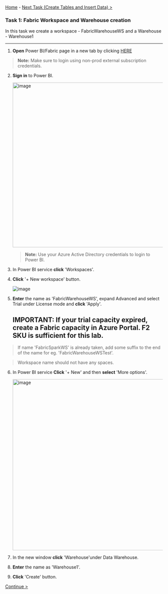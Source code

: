  [Home](README.md) -  [Next Task (Create Tables and Insert Data) >](Task2-Create-Tables-and-Insert-Data.md)

### Task 1: Fabric Workspace and Warehouse creation

 In this task we create a workspace - FabricWarehouseWS and a Warehouse - Warehouse1

-------------------------------------------------------------------------------------------------------------------

1. **Open** Power BI/Fabric page in a new tab by clicking [HERE](https://app.powerbi.com/)


>**Note:** Make sure to login using non-prod external subscription credentials.

2. **Sign in** to Power BI.

	<img width="526" alt="image" src="https://github.com/swmannepalli/Fabric-Spark-Fundamentals/assets/84516667/596f23b3-4f3c-4e53-aa25-2f28f65f0f52">
 
	> **Note:** Use your Azure Active Directory credentials to login to Power BI.

3. In Power BI service **click** 'Workspaces'.

4. **Click** '+ New workspace' button.

	![image](https://github.com/swmannepalli/Fabric-Spark-Fundamentals/assets/84516667/20420270-ccbb-486c-8cf3-b4d032eca176)


5. **Enter** the name as 'FabricWarehouseWS', expand Advanced and select Trial under License mode  and **click** 'Apply'.

   ## IMPORTANT: If your trial capacity expired, create a Fabric capacity in Azure Portal. F2 SKU is sufficient for this lab.

>If name 'FabricSparkWS' is already taken, add some suffix to the end of the name for eg. 'FabricWarehouseWSTest'.

>Workspace name should not have any spaces.

6. In Power BI service **Click** '+ New' and then **select** 'More options'.

   <img width="546" alt="image" src="https://github.com/swmannepalli/Fabric-DW/assets/84516667/806a407a-f757-47eb-af28-c1b90919c3c3">


7. In the new window **click** 'Warehouse'under Data Warehouse.

8. **Enter** the name as 'Warehouse1'.

11. **Click** 'Create' button.


[Continue >](Task2-Create-Tables-and-Insert-Data.md)


